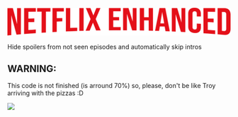 ![Netflix Enhanced Logo](/img/logo/SVG/NetflixEnhanced_Logo_Logo_Sin-Fondo%40SVG.svg)

Hide spoilers from not seen episodes and automatically skip intros

## WARNING:
This code is not finished (is arround 70%) so, please, don't be like Troy arriving with the pizzas :D

<img src="./img/docs/troy.gif">

